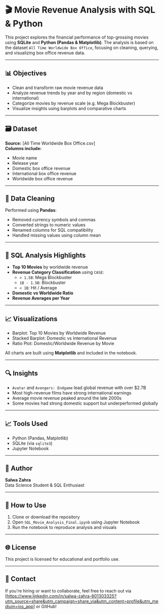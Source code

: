 # 🎬 Movie Revenue Analysis with SQL & Python

This project explores the financial performance of top-grossing movies using **SQLite** and **Python (Pandas & Matplotlib)**. The analysis is based on the dataset `All Time Worldwide Box Office`, focusing on cleaning, querying, and visualizing box office revenue data.

---

## 📊 Objectives

- Clean and transform raw movie revenue data
- Analyze revenue trends by year and by region (domestic vs international)
- Categorize movies by revenue scale (e.g. Mega Blockbuster)
- Visualize insights using barplots and comparative charts

---

## 🗃 Dataset

**Source:** [All Time Worldwide Box Office.csv]  
**Columns include:**
- Movie name
- Release year
- Domestic box office revenue
- International box office revenue
- Worldwide box office revenue

---

## 🧼 Data Cleaning

Performed using **Pandas**:
- Removed currency symbols and commas
- Converted strings to numeric values
- Renamed columns for SQL compatibility
- Handled missing values using column mean

---

## 🧠 SQL Analysis Highlights

- **Top 10 Movies** by worldwide revenue
- **Revenue Category Classification** using `CASE`:
  - `> 1.5B`: Mega Blockbuster
  - `1B - 1.5B`: Blockbuster
  - `< 1B`: Hit / Average
- **Domestic vs Worldwide Ratio**
- **Revenue Averages per Year**

---

## 📈 Visualizations

- Barplot: Top 10 Movies by Worldwide Revenue
- Stacked Barplot: Domestic vs International Revenue
- Ratio Plot: Domestic/Worldwide Revenue by Movie

All charts are built using **Matplotlib** and included in the notebook.

---

## 🔍 Insights

- `Avatar` and `Avengers: Endgame` lead global revenue with over $2.7B
- Most high-revenue films have strong international earnings
- Average movie revenue peaked around the late 2000s
- Some movies had strong domestic support but underperformed globally

---

## 📈 Tools Used
- Python (Pandas, Matplotlib)
- SQLite (via `sqlite3`)
- Jupyter Notebook

---

## 💼 Author

**Salwa Zahra**  
Data Science Student & SQL Enthusiast

---

## 🔗 How to Use

1. Clone or download the repository
2. Open `SQL_Movie_Analysis_Final.ipynb` using Jupyter Notebook
3. Run the notebook to reproduce analysis and visuals

---

## 🌐 License

This project is licensed for educational and portfolio use.

---

## 📧 Contact
If you're hiring or want to collaborate, feel free to reach out via [https://www.linkedin.com/in/salwa-zahra-801303325?utm_source=share&utm_campaign=share_via&utm_content=profile&utm_medium=ios_app] or GitHub!
